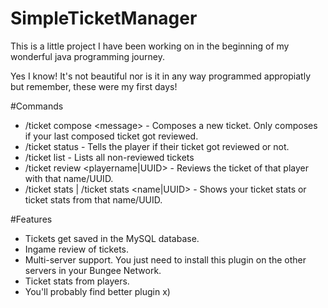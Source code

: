 # SimpleTicketManager
This is a little project I have been working on in the beginning
of my wonderful java programming journey.

Yes I know! It's not beautiful nor is it in any way programmed appropiatly but remember, these were my first days!

#Commands
- /ticket compose \<message> - Composes a new ticket. Only composes if your last composed ticket got reviewed.
- /ticket status - Tells the player if their ticket got reviewed or not.
- /ticket list - Lists all non-reviewed tickets
- /ticket review \<playername|UUID> - Reviews the ticket of that player with that name/UUID.
- /ticket stats | /ticket stats \<name|UUID> - Shows your ticket stats or ticket stats from that name/UUID.

#Features
- Tickets get saved in the MySQL database.
- Ingame review of tickets.
- Multi-server support. You just need to install this plugin on the other servers in your Bungee Network.
- Ticket stats from players.
- You'll probably find better plugin x)
